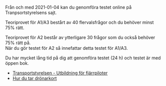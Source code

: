 Från och med 2021-01-04 kan du genomföra testet online på Tranpsortstyrelsens sajt.

Teoriprovet för A1/A3 bestårt av 40 flervalsfrågor och du behöver minst 75% rätt.

Teoriprovet för A2 består av ytterligare 30 frågor som du också behöver 75% rätt på.  
När du gör testet för A2 så innefattar detta testet för A1/A3.

Du har mycket lång tid på dig att genomföra testet (24 h) och testet är med öppen bok.

* [Transportstyrelsen - Utbildning för fjärrpiloter](https://www.transportstyrelsen.se/sv/luftfart/luftfartyg-och-luftvardighet/dronare/dronarkort-och-utbildning/)
* [Hur du tar drönarkort](https://youtu.be/LOSbCi4JC7g)
